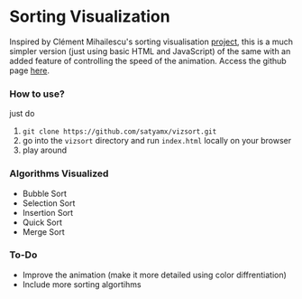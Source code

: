 # Sorting Visualization

Inspired by Clément Mihailescu's sorting visualisation [project](https://github.com/clementmihailescu/Sorting-Visualizer), this is a much simpler version (just using basic HTML and JavaScript) of the same with an added feature of controlling the speed of the animation. Access the github page [here](https://satyamx.github.io/vizsort/).

### How to use?

just do 
1. `git clone https://github.com/satyamx/vizsort.git` 
2. go into the `vizsort` directory and run `index.html` locally on your browser
3. play around

###  Algorithms Visualized

- Bubble Sort 
- Selection Sort
- Insertion Sort
- Quick Sort
- Merge Sort

<!-- ### Screenshots -->

### To-Do

- Improve the animation (make it more detailed using color diffrentiation)
- Include more sorting algortihms
